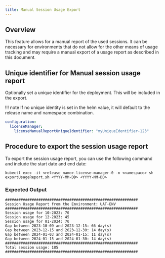 ```yaml
---
title: Manual Session Usage Export
---
```


## Overview

This feature allows for a manual report of the used sessions. It can be necessary for environments that do not allow for the other means of usage tracking and may require a manual export of a usage report as described in this document.

## Unique identifier for Manual session usage report

Optionally set a unique identifier for the deployment. This will be included in the export.

!!! note
    If no unique identity is set in the helm value, it will default to the release name and namespace combination.

```yaml
configuration:
  licenseManager:
    licenseManualReportUniqueIdentifier: "myUniqueIdentifier-123"
```

## Procedure to export the session usage report

To export the session usage report, you can use the following command and include the start date and end date:

```
kubectl exec -it <release name>-license-manager-0 -n <namespace> sh exportUsageReport.sh <YYYY-MM-DD> <YYYY-MM-DD>
```

### Expected Output

```
############################################################
Session Usage Report from the Environment: UAT-ENV
############################################################
Session usage for 10-2023: 70
Session usage for 12-2023: 45
Session usage for 01-2024: 70
Gap between 2023-10-09 and 2023-12-15: 66 day(s)
Gap between 2023-12-15 and 2023-12-30: 14 day(s)
Gap between 2024-01-03 and 2024-01-15: 11 day(s)
Gap between 2024-01-15 and 2024-01-30: 14 day(s)
############################################################
Total session usage: 185
############################################################
```